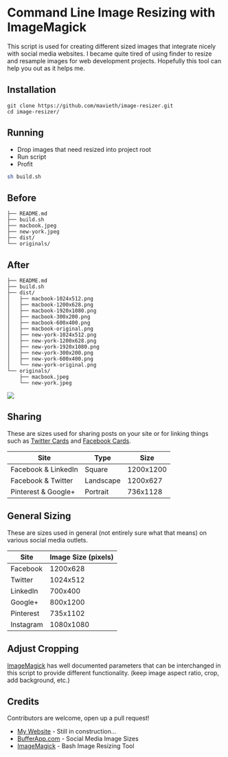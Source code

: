 # Command Line Image Resizing with ImageMagick
This script is used for creating different sized images that integrate nicely with social media websites. I became quite tired of using finder to resize and resample images for web development projects. Hopefully this tool can help you out as it helps me.

## Installation
	git clone https://github.com/mavieth/image-resizer.git
	cd image-resizer/
	
## Running	
* Drop images that need resized into project root
* Run script
* Profit

```bash
sh build.sh
```

	
## Before

	├── README.md
	├── build.sh
	├── macbook.jpeg
	├── new-york.jpeg
	├── dist/
	└── originals/


## After
	├── README.md
	├── build.sh
	├── dist/
	│   ├── macbook-1024x512.png
	│   ├── macbook-1200x628.png
	│   ├── macbook-1920x1080.png
	│   ├── macbook-300x200.png
	│   ├── macbook-600x400.png
	│   ├── macbook-original.png
	│   ├── new-york-1024x512.png
	│   ├── new-york-1200x628.png
	│   ├── new-york-1920x1080.png
	│   ├── new-york-300x200.png
	│   ├── new-york-600x400.png
	│   └── new-york-original.png
	└── originals/
	    ├── macbook.jpeg
	    └── new-york.jpeg



![](http://www.reactiongifs.com/wp-content/uploads/2013/10/tim-and-eric-mind-blown.gif)


## Sharing	
These are sizes used for sharing posts on your site or for linking things such as [Twitter Cards](https://dev.twitter.com/cards/overview) and [Facebook Cards](https://developers.facebook.com/docs/sharing/webmasters).

| Site  | Type | Size |
| ------------- | ------------- | ------------- |
|Facebook & LinkedIn  |Square| 1200x1200 |
|Facebook & Twitter   |Landscape| 1200x627 |
|Pinterest & Google+  |Portrait| 736x1128 |

## General Sizing
These are sizes used in general (not entirely sure what that means) on various social media outlets.

| Site  | Image Size (pixels) |
| ------------- | ------------- |
| Facebook  |  1200x628|
| Twitter   |  1024x512|
| LinkedIn  |  700x400|
| Google+   |  800x1200|
| Pinterest |  735x1102|
| Instagram |  1080x1080|

## Adjust Cropping
[ImageMagick](http://www.imagemagick.org/Usage/resize/#fill) has well documented parameters that can be interchanged in this script to provide different functionality. (keep image aspect ratio, crop, add background, etc.)

## Credits
Contributors are welcome, open up a pull request!

* [My Website](https://www.utilidev.com) - Still in construction...
* [BufferApp.com](https://blog.bufferapp.com/ideal-image-sizes-social-media-posts) - Social Media Image Sizes
* [ImageMagick](https://www.imagemagick.org/script/index.php) - Bash Image Resizing Tool